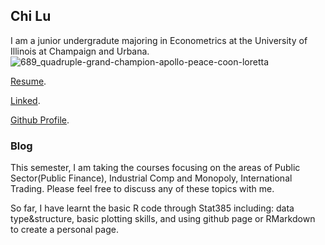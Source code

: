 ## Chi Lu

I am a junior undergradute majoring in Econometrics at the University of Illinois at Champaign and Urbana. 
![689_quadruple-grand-champion-apollo-peace-coon-loretta](https://user-images.githubusercontent.com/35546324/75815377-ecd35700-5d58-11ea-836a-e76166baa040.jpg)

[Resume](https://guides.github.com/features/mastering-markdown/).

[Linked](https://guides.github.com/features/mastering-markdown/).

[Github Profile](https://guides.github.com/features/mastering-markdown/).


### Blog

This semester, I am taking the courses focusing on the areas of Public Sector(Public Finance), Industrial Comp and Monopoly, International Trading. Please feel free to discuss any of these topics with me. 

So far, I have learnt the basic R code through Stat385 including: data type&structure, basic plotting skills, and using github page or RMarkdown to create a personal page. 


